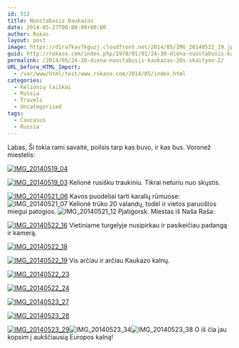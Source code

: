 ```yaml
---
id: 512
title: Nuostabusis Kaukazas
date: 2014-05-27T00:00:00+00:00
author: Rokas
layout: post
image: https://d1ra7kav7kguzj.cloudfront.net/2014/05/IMG_20140522_19.jpg
guid: http://rokaso.com/index.php/1970/01/01/24-30-diena-nuostabusis-kaukazas-20s-skaitymo-2/
permalink: /2014/05/24-30-diena-nuostabusis-kaukazas-20s-skaitymo-2/
URL_before_HTML_Import:
  - /var/www/html/test/www.rokaso.com/2014/05/index.html
categories:
  - Kelionių laiškai
  - Russia
  - Travels
  - Uncategorised
tags:
  - Caucasus
  - Russia
---
```

Labas, Ši tokia rami savaitė, poilsis tarp kas buvo, ir kas bus. Voronež miestelis: 

 [![IMG_20140519_04](https://d1ra7kav7kguzj.cloudfront.net/2014/05/IMG_20140519_04-682x1024.jpg)](https://d1ra7kav7kguzj.cloudfront.net/2014/05/IMG_20140519_04.jpg)

 [![IMG_20140519_03](https://d1ra7kav7kguzj.cloudfront.net/2014/05/IMG_20140519_03-682x1024.jpg)](https://d1ra7kav7kguzj.cloudfront.net/2014/05/IMG_20140523_31.jpg) 
Kelionė rusišku traukiniu. Tikrai neturiu nuo skųstis. 

 [![IMG_20140521_06](https://d1ra7kav7kguzj.cloudfront.net/2014/05/IMG_20140521_06-1024x682.jpg)](https://d1ra7kav7kguzj.cloudfront.net/2014/05/IMG_20140523_31.jpg) 
Kavos puodeliai tarti karalių rūmuose:![IMG_20140521_07](https://d1ra7kav7kguzj.cloudfront.net/2014/05/IMG_20140521_07-682x1024.jpg) 
Kelionė trūko 20 valandų, todėl ir vietos paruoštos miegui patogios. ![IMG_20140521_12](https://d1ra7kav7kguzj.cloudfront.net/2014/05/IMG_20140521_12-682x1024.jpg) 
Pjatigorsk. Miestas iš Naša Raša:      

 [![IMG_20140522_16](https://d1ra7kav7kguzj.cloudfront.net/2014/05/IMG_20140522_16-1024x682.jpg)](https://d1ra7kav7kguzj.cloudfront.net/2014/05/IMG_20140522_16.jpg) 
Vietiniame turgelyje nusipirkau ir pasikeičiau padangą ir kamerą.

 [![IMG_20140522_18](https://d1ra7kav7kguzj.cloudfront.net/2014/05/IMG_20140522_18-1024x682.jpg)](https://d1ra7kav7kguzj.cloudfront.net/2014/05/IMG_20140522_18.jpg) 


 [![IMG_20140522_19](https://d1ra7kav7kguzj.cloudfront.net/2014/05/IMG_20140522_19-1024x682.jpg)](https://d1ra7kav7kguzj.cloudfront.net/2014/05/IMG_20140522_19.jpg) 
Vis arčiau ir arčiau Kaukazo kalnų.

 [![IMG_20140522_23](https://d1ra7kav7kguzj.cloudfront.net/2014/05/IMG_20140522_23-1024x682.jpg)](https://d1ra7kav7kguzj.cloudfront.net/2014/05/IMG_20140522_23.jpg) 


 [![IMG_20140522_24](https://d1ra7kav7kguzj.cloudfront.net/2014/05/IMG_20140522_24-1024x682.jpg)](https://d1ra7kav7kguzj.cloudfront.net/2014/05/IMG_20140522_24.jpg) 


 [![IMG_20140523_27](https://d1ra7kav7kguzj.cloudfront.net/2014/05/IMG_20140523_27-1024x682.jpg)](https://d1ra7kav7kguzj.cloudfront.net/2014/05/IMG_20140523_27.jpg) 


 [![IMG_20140523_28](https://d1ra7kav7kguzj.cloudfront.net/2014/05/IMG_20140523_28-682x1024.jpg)](https://d1ra7kav7kguzj.cloudfront.net/2014/05/IMG_20140523_28.jpg) 


 [![IMG_20140523_29](https://d1ra7kav7kguzj.cloudfront.net/2014/05/IMG_20140523_29-1024x682.jpg)](https://d1ra7kav7kguzj.cloudfront.net/2014/05/IMG_20140523_29.jpg)![IMG_20140523_34](https://d1ra7kav7kguzj.cloudfront.net/2014/05/IMG_20140523_34-682x1024.jpg)![IMG_20140523_38](https://d1ra7kav7kguzj.cloudfront.net/2014/05/IMG_20140523_38-1024x682.jpg) 
O iš čia jau kopsim į aukščiausią Europos kalną!